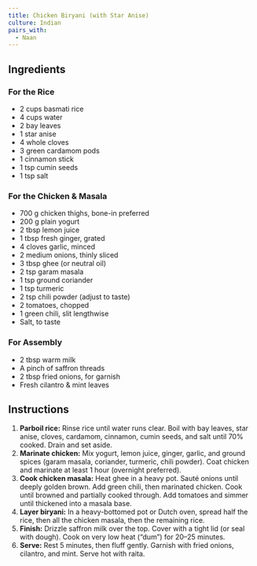 ```yaml
---
title: Chicken Biryani (with Star Anise)
culture: Indian
pairs_with:
  - Naan
---
```


## Ingredients
### For the Rice
- 2 cups basmati rice
- 4 cups water
- 2 bay leaves
- 1 star anise
- 4 whole cloves
- 3 green cardamom pods
- 1 cinnamon stick
- 1 tsp cumin seeds
- 1 tsp salt

### For the Chicken & Masala
- 700 g chicken thighs, bone-in preferred
- 200 g plain yogurt
- 2 tbsp lemon juice
- 1 tbsp fresh ginger, grated
- 4 cloves garlic, minced
- 2 medium onions, thinly sliced
- 3 tbsp ghee (or neutral oil)
- 2 tsp garam masala
- 1 tsp ground coriander
- 1 tsp turmeric
- 2 tsp chili powder (adjust to taste)
- 2 tomatoes, chopped
- 1 green chili, slit lengthwise
- Salt, to taste

### For Assembly
- 2 tbsp warm milk
- A pinch of saffron threads
- 2 tbsp fried onions, for garnish
- Fresh cilantro & mint leaves

## Instructions
1. **Parboil rice:** Rinse rice until water runs clear. Boil with bay leaves, star anise, cloves, cardamom, cinnamon, cumin seeds, and salt until 70% cooked. Drain and set aside.
2. **Marinate chicken:** Mix yogurt, lemon juice, ginger, garlic, and ground spices (garam masala, coriander, turmeric, chili powder). Coat chicken and marinate at least 1 hour (overnight preferred).
3. **Cook chicken masala:** Heat ghee in a heavy pot. Sauté onions until deeply golden brown. Add green chili, then marinated chicken. Cook until browned and partially cooked through. Add tomatoes and simmer until thickened into a masala base.
4. **Layer biryani:** In a heavy-bottomed pot or Dutch oven, spread half the rice, then all the chicken masala, then the remaining rice.
5. **Finish:** Drizzle saffron milk over the top. Cover with a tight lid (or seal with dough). Cook on very low heat (“dum”) for 20–25 minutes.
6. **Serve:** Rest 5 minutes, then fluff gently. Garnish with fried onions, cilantro, and mint. Serve hot with raita.
